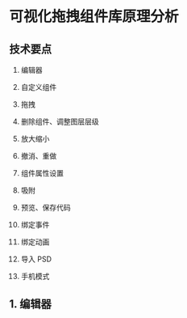 # 可视化拖拽组件库原理分析

## 技术要点

1. 编辑器

2. 自定义组件

3. 拖拽

4. 删除组件、调整图层层级

5. 放大缩小

6. 撤消、重做

7. 组件属性设置

8. 吸附

9. 预览、保存代码

10. 绑定事件

11. 绑定动画

12. 导入 PSD

13. 手机模式

## 1. 编辑器

